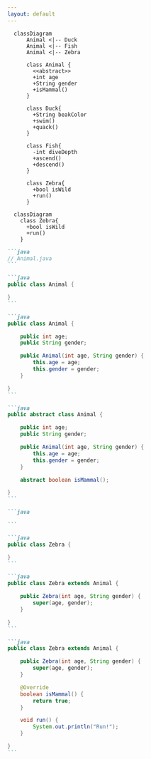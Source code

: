 ```yaml
---
layout: default
---
```


<ChallengeHeader index="13"/>

<div class="absolute right top-content-2 w-[21rem]" v-click.hide="4">

```mermaid
  classDiagram
      Animal <|-- Duck
      Animal <|-- Fish
      Animal <|-- Zebra

      class Animal {
        <<abstract>>
        +int age
        +String gender
        +isMammal()
      }

      class Duck{
        +String beakColor
        +swim()
        +quack()
      }

      class Fish{
        -int diveDepth
        +ascend()
        +descend()
      }

      class Zebra{
        +bool isWild
        +run()
      }

```

</div>

<div class="absolute right bottom-content" v-click="[4, 6]">

```mermaid
  classDiagram
    class Zebra{
      +bool isWild
      +run()
    }

```

</div>

<div class="max-w-[35rem]">

````md magic-move
```java
// Animal.java
```

```java
public class Animal {

}
```

```java
public class Animal {

    public int age;
    public String gender;

    public Animal(int age, String gender) {
        this.age = age;
        this.gender = gender;
    }

}
```

```java
public abstract class Animal {

    public int age;
    public String gender;

    public Animal(int age, String gender) {
        this.age = age;
        this.gender = gender;
    }

    abstract boolean isMammal();

}
```
````

</div>

<div class="absolute right top-content-2 min-w-[18rem]">

````md magic-move
```java

```

```java
public class Zebra {

}
```

```java
public class Zebra extends Animal {

    public Zebra(int age, String gender) {
        super(age, gender);
    }

}
```

```java
public class Zebra extends Animal {

    public Zebra(int age, String gender) {
        super(age, gender);
    }

    @Override
    boolean isMammal() {
        return true;
    }

    void run() {
        System.out.println("Run!");
    }

}
```
````

</div>

<PageNumber/>

